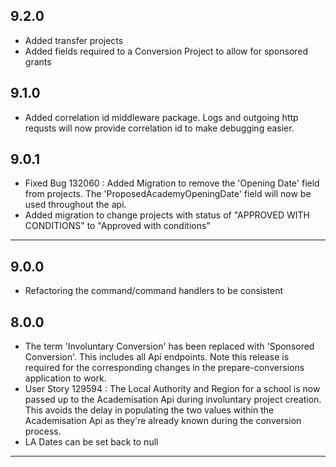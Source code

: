 ## 9.2.0
* Added transfer projects
* Added fields required to a Conversion Project to allow for sponsored grants

## 9.1.0
* Added correlation id middleware package. Logs and outgoing http requsts will now provide correlation id to make debugging easier.

## 9.0.1
* Fixed Bug 132060 : Added Migration to remove the 'Opening Date' field from projects. The 'ProposedAcademyOpeningDate' field will now be used throughout the api.
* Added migration to change projects with status of "APPROVED WITH CONDITIONS" to "Approved with conditions"

---
## 9.0.0
* Refactoring the command/command handlers to be consistent

## 8.0.0
* The term 'Involuntary Conversion' has been replaced with 'Sponsored Conversion'. This includes all Api endpoints. Note this release is required for the corresponding changes in the prepare-conversions application to work.
* User Story 129594 : The Local Authority and Region for a school is now passed up to the Academisation Api during involuntary project creation. This avoids the delay in populating the two values within the Academisation Api as they're already known during the conversion process.
* LA Dates can be set back to null
---